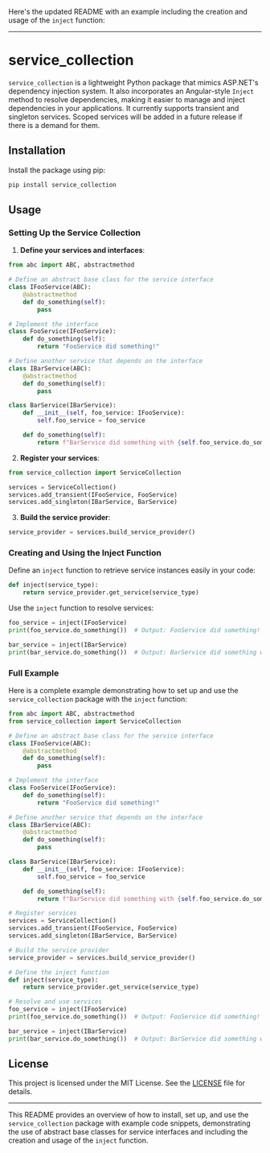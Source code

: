 Here's the updated README with an example including the creation and usage of the `inject` function:

---

# service_collection

`service_collection` is a lightweight Python package that mimics ASP.NET's dependency injection system. It also incorporates an Angular-style `Inject` method to resolve dependencies, making it easier to manage and inject dependencies in your applications.
It currently supports transient and singleton services. Scoped services will be added in a future release if there is a demand for them.

## Installation

Install the package using pip:

```bash
pip install service_collection
```

## Usage

### Setting Up the Service Collection

1. **Define your services and interfaces**:

```python
from abc import ABC, abstractmethod

# Define an abstract base class for the service interface
class IFooService(ABC):
    @abstractmethod
    def do_something(self):
        pass

# Implement the interface
class FooService(IFooService):
    def do_something(self):
        return "FooService did something!"

# Define another service that depends on the interface
class IBarService(ABC):
    @abstractmethod
    def do_something(self):
        pass

class BarService(IBarService):
    def __init__(self, foo_service: IFooService):
        self.foo_service = foo_service

    def do_something(self):
        return f"BarService did something with {self.foo_service.do_something()}"
```

2. **Register your services**:

```python
from service_collection import ServiceCollection

services = ServiceCollection()
services.add_transient(IFooService, FooService)
services.add_singleton(IBarService, BarService)
```

3. **Build the service provider**:

```python
service_provider = services.build_service_provider()
```

### Creating and Using the Inject Function

Define an `inject` function to retrieve service instances easily in your code:

```python
def inject(service_type):
    return service_provider.get_service(service_type)
```

Use the `inject` function to resolve services:

```python
foo_service = inject(IFooService)
print(foo_service.do_something())  # Output: FooService did something!

bar_service = inject(IBarService)
print(bar_service.do_something())  # Output: BarService did something with FooService did something!
```

### Full Example

Here is a complete example demonstrating how to set up and use the `service_collection` package with the `inject` function:

```python
from abc import ABC, abstractmethod
from service_collection import ServiceCollection

# Define an abstract base class for the service interface
class IFooService(ABC):
    @abstractmethod
    def do_something(self):
        pass

# Implement the interface
class FooService(IFooService):
    def do_something(self):
        return "FooService did something!"

# Define another service that depends on the interface
class IBarService(ABC):
    @abstractmethod
    def do_something(self):
        pass

class BarService(IBarService):
    def __init__(self, foo_service: IFooService):
        self.foo_service = foo_service

    def do_something(self):
        return f"BarService did something with {self.foo_service.do_something()}"

# Register services
services = ServiceCollection()
services.add_transient(IFooService, FooService)
services.add_singleton(IBarService, BarService)

# Build the service provider
service_provider = services.build_service_provider()

# Define the inject function
def inject(service_type):
    return service_provider.get_service(service_type)

# Resolve and use services
foo_service = inject(IFooService)
print(foo_service.do_something())  # Output: FooService did something!

bar_service = inject(IBarService)
print(bar_service.do_something())  # Output: BarService did something with FooService did something!
```

## License

This project is licensed under the MIT License. See the [LICENSE](https://github.com/ameyer117/service_collection/blob/main/LICENSE) file for details.

---

This README provides an overview of how to install, set up, and use the `service_collection` package with example code snippets, demonstrating the use of abstract base classes for service interfaces and including the creation and usage of the `inject` function.